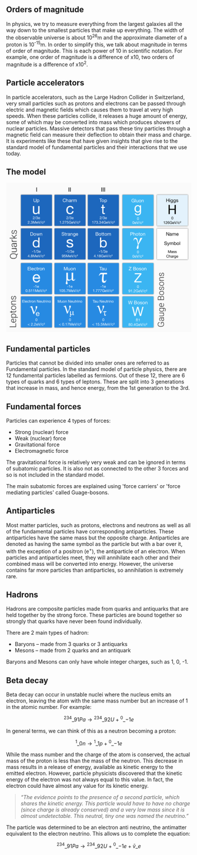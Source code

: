 ## Orders of magnitude
In physics, we try to measure everything from the largest galaxies all the way down to the smallest particles that make up everything. The width of the observable universe is about 10<sup>26</sup>m and the approximate diameter of a proton is 10<sup>-15</sup>m. In order to simplify this, we talk about magnitude in terms of order of magnitude. This is each power of 10 in scientific notation. For example, one order of magnitude is a difference of x10, two orders of magnitude is a difference of x10<sup>2</sup>.

## Particle accelerators
In particle accelerators, such as the Large Hadron Collider in Switzerland, very small particles such as protons and electrons can be passed through electric and magnetic fields which causes them to travel at very high speeds. When these particles collide, it releases a huge amount of energy, some of which may be converted into mass which produces showers of nuclear particles. Massive detectors that pass these tiny particles through a magnetic field can measure their deflection to obtain their mass and charge. It is experiments like these that have given insights that give rise to the standard model of fundamental particles and their interactions that we use today.

## The model
![The standard model](standard_model.png)

## Fundamental particles
Particles that cannot be divided into smaller ones are referred to as Fundamental particles. In the standard model of particle physics, there are 12 fundamental particles labelled as fermions. Out of these 12, there are 6 types of quarks and 6 types of leptons. These are split into 3 generations that increase in mass, and hence energy, from the 1st generation to the 3rd.

## Fundamental forces
Particles can experience 4 types of forces:

- Strong (nuclear) force
- Weak (nuclear) force
- Gravitational force
- Electromagnetic force

The gravitational force is relatively very weak and can be ignored in terms of subatomic particles. It is also not as connected to the other 3 forces and so is not included in the standard model.

The main subatomic forces are explained using 'force carriers' or 'force mediating particles' called Guage-bosons.

## Antiparticles
Most matter particles, such as protons, electrons and neutrons as well as all of the fundamental particles have corresponding antiparticles. These antiparticles have the same mass but the opposite charge. Antiparticles are denoted as having the same symbol as the particle but with a bar over it, with the exception of a positron (e<sup>+</sup>), the antiparticle of an electron. When particles and antiparticles meet, they will annihilate each other and their combined mass will be converted into energy. However, the universe contains far more particles than antiparticles, so annihilation is extremely rare.

## Hadrons
Hadrons are composite particles made from quarks and antiquarks that are held together by the strong force. These particles are bound together so strongly that quarks have never been found individually.

There are 2 main types of hadron:

- Baryons – made from 3 quarks or 3 antiquarks
- Mesons – made from 2 quarks and an antiquark

Baryons and Mesons can only have whole integer charges, such as 1, 0, -1.

## Beta decay
Beta decay can occur in unstable nuclei where the nucleus emits an electron, leaving the atom with the same mass number but an increase of 1 in the atomic number. For example:

$${}^{234}\_{91}Pa \rightarrow {}^{234}\_{92}U + {}^{0}\_{-1}e$$
 
In general terms, we can think of this as a neutron becoming a proton:

$${}^{1}\_{0}n \rightarrow {}^{1}\_{1}p + {}^{0}\_{-1}e$$
 
While the mass number and the charge of the atom is conserved, the actual mass of the proton is less than the mass of the neutron. This decrease in mass results in a release of energy, available as kinetic energy to the emitted electron. However, particle physicists discovered that the kinetic energy of the electron was not always equal to this value. In fact, the electron could have almost any value for its kinetic energy.

> _“The evidence points to the presence of a second particle, which shares the kinetic energy. This particle would have to have no charge (since charge is already conserved) and a very low mass since it is almost undetectable. This neutral, tiny one was named the neutrino.”_

The particle was determined to be an electron anti neutrino, the antimatter equivalent to the electron neutrino. This allows us to complete the equation:

$${}^{234}\_{91}Pa \rightarrow {}^{234}\_{92}U + {}^{0}\_{-1}e + \bar{v}\_{e}$$
